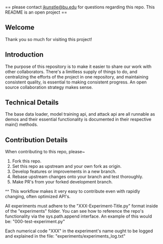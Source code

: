 == please contact jkunstle@bu.edu for questions regarding this repo. This README is an open project ==

## Welcome
Thank you so much for visiting this project! 

## Introduction
The purpose of this repository is to make it easier to share our work with other collaborators. There's a limitless supply of things to do, and centralizing the efforts of the project in one repository, and maintaining consistent quality, is essential to making consistent progress. An open source collaboration strategy makes sense.

## Technical Details
The base data loader, model training api, and attack api are all runnable as demos and their essential functionality is documented in their respective main() methods. 


## Contribution Details
When contributing to this repo, please~
1. Fork this repo.
2. Set this repo as upstream and your own fork as origin.
3. Develop features or improvements in a new branch.
4. Rebase upstream changes onto your branch and test thoroughly.
5.  Make PR's from your forked development branch.

^^ This workflow makes it very easy to contribute even with rapidly changing, often optimized API's.

All experiments must adhere to the "XXX-Experiment-Title.py" format inside of the "experiments" folder. You can see how to reference the repo's functionality via the sys.path.append interface. An example of this would be:
    "000-test-experiment.py"

Each numerical code "XXX" in the experiment's name ought to be logged and explained in the file:
     "experiments/experiments_log.txt"
